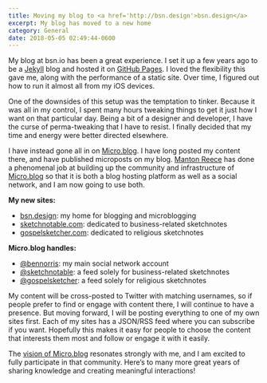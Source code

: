 ```yaml
---
title: Moving my blog to <a href='http://bsn.design'>bsn.design</a>
excerpt: My blog has moved to a new home
category: General
date: 2018-05-05 02:49:44-0600
---
```

My blog at bsn.io has been a great experience. I set it up a few years ago to be a [Jekyll](https://jekyllrb.com) blog and hosted it on [GitHub Pages](https://pages.github.com). I loved the flexibility this gave me, along with the performance of a static site. Over time, I figured out how to run it almost all from my iOS devices.

One of the downsides of this setup was the temptation to tinker. Because it was all in my control, I spent many hours tweaking things to get it just how I want on that particular day. Being a bit of a designer and developer, I have the curse of perma-tweaking that I have to resist. I finally decided that my time and energy were better directed elsewhere.

I have instead gone all in on [Micro.blog](https://micro.blog). I have long posted my content there, and have published microposts on my blog. [Manton Reece](https://manton.org) has done a phenomenal job at building up the community and infrastructure of [Micro.blog](https://micro.blog) so that it is both a blog hosting platform as well as a social network, and I am now going to use both.

**My new sites:**
- [bsn.design](https://bsn.design): my home for blogging and microblogging
- [sketchnotable.com](https://sketchnotable.com): dedicated to business-related sketchnotes
- [gospelsketcher.com](https://gospelsketcher.com): dedicated to religious sketchnotes

**Micro.blog handles:**
- [@bennorris](https://micro.blog/bennorris): my main social network account
- [@sketchnotable](https://micro.blog/sketchnotable): a feed solely for business-related sketchnotes
- [@gospelsketcher](https://micro.blog/gospelsketcher): a feed solely for religious sketchnotes

My content will be cross-posted to Twitter with matching usernames, so if people prefer to find or engage with content there, I will continue to have a presence. But moving forward, I will be posting everything to one of my own sites first. Each of my sites has a JSON/RSS feed where you can subscribe if you want. Hopefully this makes it easy for people to choose the content that interests them most and follow or engage it with it easily.

The [vision of Micro.blog](https://help.micro.blog/2015/why-i-created-this/) resonates strongly with me, and I am excited to fully participate in that community. Here’s to many more great years of sharing knowledge and creating meaningful interactions!
